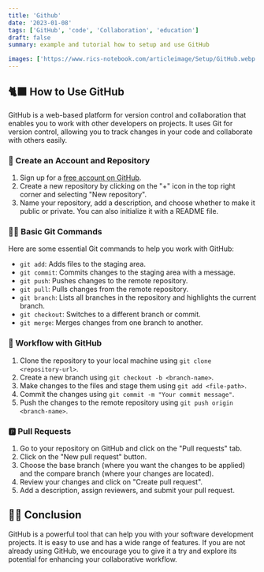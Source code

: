```yaml
---
title: 'Github'
date: '2023-01-08'
tags: ['GitHub', 'code', 'Collaboration', 'education']
draft: false
summary: example and tutorial how to setup and use GitHub

images: ['https://www.rics-notebook.com/articleimage/Setup/GitHub.webp']
---
```


## 🐈‍⬛ How to Use GitHub

GitHub is a web-based platform for version control and collaboration that enables you to work with other developers on projects. It uses Git for version control, allowing you to track changes in your code and collaborate with others easily.

### 👾 Create an Account and Repository

1. Sign up for a [free account on GitHub](https://github.com/join).
2. Create a new repository by clicking on the "+" icon in the top right corner and selecting "New repository".
3. Name your repository, add a description, and choose whether to make it public or private. You can also initialize it with a README file.

### 🧑‍💻 Basic Git Commands

Here are some essential Git commands to help you work with GitHub:

- `git add`: Adds files to the staging area.
- `git commit`: Commits changes to the staging area with a message.
- `git push`: Pushes changes to the remote repository.
- `git pull`: Pulls changes from the remote repository.
- `git branch`: Lists all branches in the repository and highlights the current branch.
- `git checkout`: Switches to a different branch or commit.
- `git merge`: Merges changes from one branch to another.

### 🔁 Workflow with GitHub

1. Clone the repository to your local machine using `git clone <repository-url>`.
2. Create a new branch using `git checkout -b <branch-name>`.
3. Make changes to the files and stage them using `git add <file-path>`.
4. Commit the changes using `git commit -m "Your commit message"`.
5. Push the changes to the remote repository using `git push origin <branch-name>`.

### 🅿️ Pull Requests

1. Go to your repository on GitHub and click on the "Pull requests" tab.
2. Click on the "New pull request" button.
3. Choose the base branch (where you want the changes to be applied) and the compare branch (where your changes are located).
4. Review your changes and click on "Create pull request".
5. Add a description, assign reviewers, and submit your pull request.

## 💁‍♂️ Conclusion

GitHub is a powerful tool that can help you with your software development projects. It is easy to use and has a wide range of features. If you are not already using GitHub, we encourage you to give it a try and explore its potential for enhancing your collaborative workflow.
